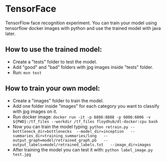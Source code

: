 # TensorFace
TensorFlow face recognition experiment. You can train your model using tensorflow docker images with python and use the trained model with java later.

## How to use the trained model:

- Create a "tests" folder to test the model.
- Add "good" and "bad" folders with jpg images inside "tests" folder.
- Run: ```mvn test```

## How to train your own model:

- Create a "images" folder to train the model.
- Add one folder inside "images" for each category you want to classify with jpg images on it.
- Run docker image:
```docker run -it -p 8888:8888 -p 6006:6006 -v ${PWD}:/tf_files --workdir /tf_files floydhub/dl-docker:cpu bash```
- Now you can train the model typing:
```python retrain.py --bottleneck_dir=bottlenecks  --model_dir=inception   --summaries_dir=training_summaries/long   --output_graph=model/retrained_graph.pb   --output_labels=model/retrained_labels.txt   --image_dir=images```
- After training the model you can test it with:
```python label_image.py test.jpg```
